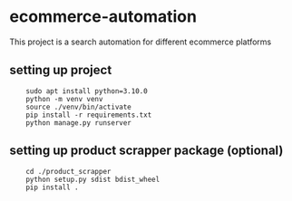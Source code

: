 # ecommerce-automation
This project is a search automation for different ecommerce platforms

## setting up project
```
    sudo apt install python=3.10.0
    python -m venv venv
    source ./venv/bin/activate
    pip install -r requirements.txt
    python manage.py runserver
```

## setting up product scrapper package (optional)
```
    cd ./product_scrapper
    python setup.py sdist bdist_wheel
    pip install .
```